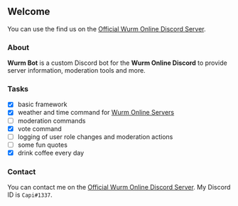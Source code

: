 ## Welcome

You can use the find us on the [Official Wurm Online Discord Server](http://discord.gg/wurm).

### About

**Wurm Bot** is a custom Discord bot for the **Wurm Online Discord** to provide server information, moderation tools and more.

### Tasks
- [X] basic framework
- [X] weather and time command for [Wurm Online Servers](http://wurmonline.com)
- [ ] moderation commands
- [X] vote command
- [ ] logging of user role changes and moderation actions
- [ ] some fun quotes
- [X] drink coffee every day

### Contact

You can contact me on the [Official Wurm Online Discord Server](http://discord.gg/wurm).
My Discord ID is ```Capi#1337```.